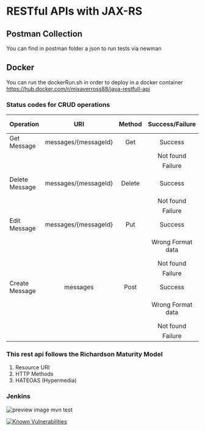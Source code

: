 # RESTful APIs with JAX-RS


## Postman Collection ##
You can find in postman folder a json to run tests via newman

## Docker ##
You can run the dockerRun.sh in order to deploy in a docker container
https://hub.docker.com/r/mixaverross88/java-restfull-api

### Status codes for CRUD operations

|Operation|URI|Method|Success/Failure|Status Code|
|----  |:-----:|:-----:|:-----:|:-----:|
|Get Message|messages/{messageId}|Get|Success|200|
| | | |Not found|404|
| | | |Failure|500|
|Delete Message|messages/{messageId}|Delete|Success|200 or 204|
| | | |Not found|404|
| | | |Failure|500|
|Edit Message|messages/{messageId}|Put|Success|201|
| | | |Wrong Format data|400 or 415|
| | | |Not found|404|
| | | |Failure|500|
|Create Message|messages|Post|Success|201|
| | | |Wrong Format data|400 or 415|
| | | |Not found|404|
| | | |Failure|500|


### This rest api follows the Richardson Maturity Model
1. Resource URI
2. HTTP Methods
3. HATEOAS (Hypermedia) 


### Jenkins
![preview image](https://raw.githubusercontent.com/mixaverros88/java-api/master/src/main/webapp/resources/img/jenkins.jpg)
mvn test

[![Known Vulnerabilities](https://snyk.io/test/github/mixaverros88/java-api/badge.svg?targetFile=pom.xml)](https://snyk.io/test/github/mixaverros88/java-api?targetFile=pom.xml)
